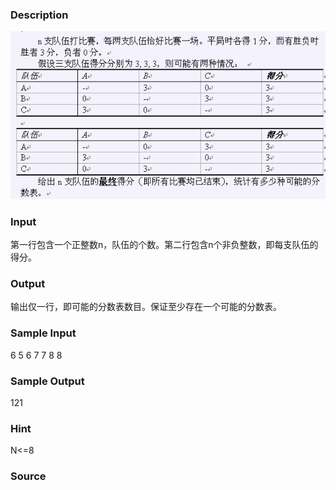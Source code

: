 
### Description
![](/images/1306.jpg)

### Input
第一行包含一个正整数n，队伍的个数。第二行包含n个非负整数，即每支队伍的得分。

### Output
输出仅一行，即可能的分数表数目。保证至少存在一个可能的分数表。

### Sample Input
6
5 6 7 7 8 8

### Sample Output
121
### Hint
N<=8
### Source
